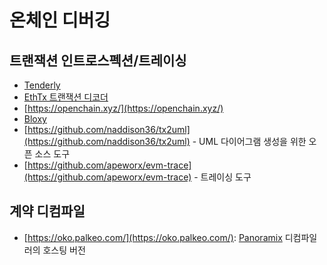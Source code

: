 # 온체인 디버깅

## 트랜잭션 인트로스펙션/트레이싱

- [Tenderly](https://dashboard.tenderly.co/explorer)
- [EthTx 트랜잭션 디코더](https://ethtx.info/)
- [https://openchain.xyz/](https://openchain.xyz/)
- [Bloxy](https://bloxy.info/)
- [https://github.com/naddison36/tx2uml](https://github.com/naddison36/tx2uml) - UML 다이어그램 생성을 위한 오픈 소스 도구
- [https://github.com/apeworx/evm-trace](https://github.com/apeworx/evm-trace) - 트레이싱 도구

## 계약 디컴파일

- [https://oko.palkeo.com/](https://oko.palkeo.com/): [Panoramix](https://github.com/palkeo/panoramix) 디컴파일러의 호스팅 버전
